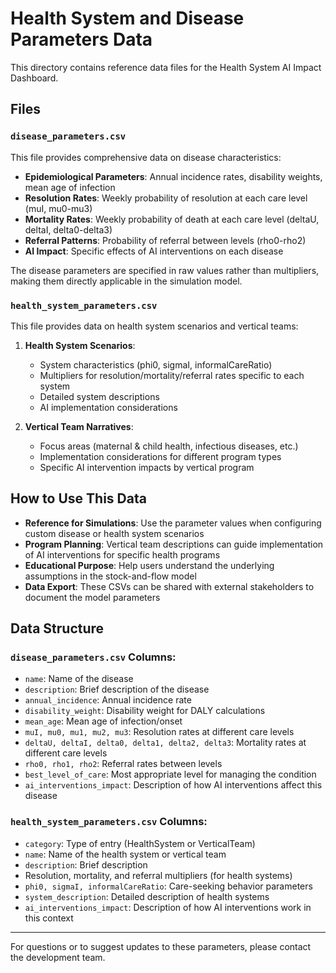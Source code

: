 # Health System and Disease Parameters Data

This directory contains reference data files for the Health System AI Impact Dashboard.

## Files

### `disease_parameters.csv`

This file provides comprehensive data on disease characteristics:

- **Epidemiological Parameters**: Annual incidence rates, disability weights, mean age of infection
- **Resolution Rates**: Weekly probability of resolution at each care level (muI, mu0-mu3)
- **Mortality Rates**: Weekly probability of death at each care level (deltaU, deltaI, delta0-delta3)
- **Referral Patterns**: Probability of referral between levels (rho0-rho2)
- **AI Impact**: Specific effects of AI interventions on each disease

The disease parameters are specified in raw values rather than multipliers, making them directly applicable in the simulation model.

### `health_system_parameters.csv`

This file provides data on health system scenarios and vertical teams:

1. **Health System Scenarios**:
   - System characteristics (phi0, sigmaI, informalCareRatio)
   - Multipliers for resolution/mortality/referral rates specific to each system
   - Detailed system descriptions
   - AI implementation considerations

2. **Vertical Team Narratives**:
   - Focus areas (maternal & child health, infectious diseases, etc.)
   - Implementation considerations for different program types
   - Specific AI intervention impacts by vertical program

## How to Use This Data

- **Reference for Simulations**: Use the parameter values when configuring custom disease or health system scenarios
- **Program Planning**: Vertical team descriptions can guide implementation of AI interventions for specific health programs
- **Educational Purpose**: Help users understand the underlying assumptions in the stock-and-flow model
- **Data Export**: These CSVs can be shared with external stakeholders to document the model parameters

## Data Structure

### `disease_parameters.csv` Columns:
- `name`: Name of the disease
- `description`: Brief description of the disease
- `annual_incidence`: Annual incidence rate
- `disability_weight`: Disability weight for DALY calculations
- `mean_age`: Mean age of infection/onset
- `muI, mu0, mu1, mu2, mu3`: Resolution rates at different care levels
- `deltaU, deltaI, delta0, delta1, delta2, delta3`: Mortality rates at different care levels
- `rho0, rho1, rho2`: Referral rates between levels
- `best_level_of_care`: Most appropriate level for managing the condition
- `ai_interventions_impact`: Description of how AI interventions affect this disease

### `health_system_parameters.csv` Columns:
- `category`: Type of entry (HealthSystem or VerticalTeam)
- `name`: Name of the health system or vertical team
- `description`: Brief description
- Resolution, mortality, and referral multipliers (for health systems)
- `phi0, sigmaI, informalCareRatio`: Care-seeking behavior parameters
- `system_description`: Detailed description of health systems
- `ai_interventions_impact`: Description of how AI interventions work in this context

---

For questions or to suggest updates to these parameters, please contact the development team. 